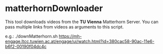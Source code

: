 # matterhornDownloader

This tool downloads videos from the **TU Vienna** Matterhorn Server.
You can pass multiple links from videos as arguments to this script.

e.g.: ./downMatterhorn.sh https://mh-engage.ltcc.tuwien.ac.at/engage/ui/watch.html?id=380cac58-90ac-11e6-b6f2-00190f04dc4c
